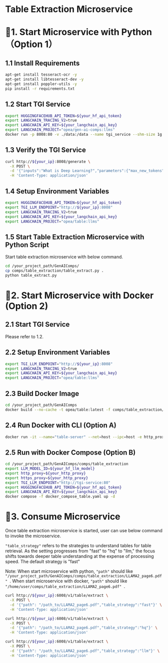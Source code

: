 # Table Extraction Microservice

# 🚀1. Start Microservice with Python（Option 1）

## 1.1 Install Requirements

```bash
apt-get install tesseract-ocr -y
apt-get install libtesseract-dev -y
apt-get install poppler-utils -y
pip install -r requirements.txt
```

## 1.2 Start TGI Service

```bash
export HUGGINGFACEHUB_API_TOKEN=${your_hf_api_token}
export LANGCHAIN_TRACING_V2=true
export LANGCHAIN_API_KEY=${your_langchain_api_key}
export LANGCHAIN_PROJECT="opea/gen-ai-comps:llms"
docker run -p 8008:80 -v ./data:/data --name tgi_service --shm-size 1g ghcr.io/huggingface/text-generation-inference:1.4 --model-id ${your_hf_llm_model}
```

## 1.3 Verify the TGI Service

```bash
curl http://${your_ip}:8008/generate \
  -X POST \
  -d '{"inputs":"What is Deep Learning?","parameters":{"max_new_tokens":17, "do_sample": true}}' \
  -H 'Content-Type: application/json'
```

## 1.4 Setup Environment Variables

```bash
export HUGGINGFACEHUB_API_TOKEN=${your_hf_api_token}
export TGI_LLM_ENDPOINT="http://${your_ip}:8008"
export LANGCHAIN_TRACING_V2=true
export LANGCHAIN_API_KEY=${your_langchain_api_key}
export LANGCHAIN_PROJECT="opea/table:llms"
```

## 1.5 Start Table Extraction Microservice with Python Script

Start table extraction microservice with below command.

```bash
cd /your_project_path/GenAIComps/
cp comps/table_extraction/table_extract.py .
python table_extract.py
```

# 🚀2. Start Microservice with Docker (Option 2)

## 2.1 Start TGI Service

Please refer to 1.2.

## 2.2 Setup Environment Variables

```bash
export TGI_LLM_ENDPOINT="http://${your_ip}:8008"
export LANGCHAIN_TRACING_V2=true
export LANGCHAIN_API_KEY=${your_langchain_api_key}
export LANGCHAIN_PROJECT="opea/table:llms"
```

## 2.3 Build Docker Image

```bash
cd /your_project_path/GenAIComps
docker build --no-cache -t opea/table:latest -f comps/table_extraction/Dockerfile .
```

## 2.4 Run Docker with CLI (Option A)

```bash
docker run -it --name="table-server" --net=host --ipc=host -e http_proxy=$http_proxy -e https_proxy=$https_proxy -e TGI_LLM_ENDPOINT=$TGI_LLM_ENDPOINT -e HUGGINGFACEHUB_API_TOKEN=$HUGGINGFACEHUB_API_TOKEN opea/table:latest
```

## 2.5 Run with Docker Compose (Option B)

```bash
cd /your_project_path/GenAIComps/comps/table_extraction
export LLM_MODEL_ID=${your_hf_llm_model}
export http_proxy=${your_http_proxy}
export https_proxy=${your_http_proxy}
export TGI_LLM_ENDPOINT="http://tgi-service:80"
export HUGGINGFACEHUB_API_TOKEN=${your_hf_api_token}
export LANGCHAIN_API_KEY=${your_langchain_api_key}
docker compose -f docker_compose_table.yaml up -d
```

# 🚀3. Consume Microservice

Once table extraction microservice is started, user can use below command to invoke the microservice.

`"table_strategy"` refers to the strategies to understand tables for table retrieval. As the setting progresses from "fast" to "hq" to "llm," the focus shifts towards deeper table understanding at the expense of processing speed. The default strategy is "fast"

Note: When start microservice with python, `"path"` should like `"/your_project_path/GenAIComps/comps/table_extraction/LLAMA2_page6.pdf" `. When start microservice with docker, `"path"` should like `"/home/user/comps/table_extraction/LLAMA2_page6.pdf" `.

```bash
curl http://${your_ip}:6008/v1/table/extract \
  -X POST \
  -d '{"path": "/path_to/LLAMA2_page6.pdf","table_strategy":"fast"}' \
  -H 'Content-Type: application/json'
```

```bash
curl http://${your_ip}:6008/v1/table/extract \
  -X POST \
  -d '{"path": "/path_to/LLAMA2_page6.pdf","table_strategy":"hq"}' \
  -H 'Content-Type: application/json'
```

```bash
curl http://${your_ip}:6008/v1/table/extract \
  -X POST \
  -d '{"path": "/path_to/LLAMA2_page6.pdf","table_strategy":"llm"}' \
  -H 'Content-Type: application/json'
```
